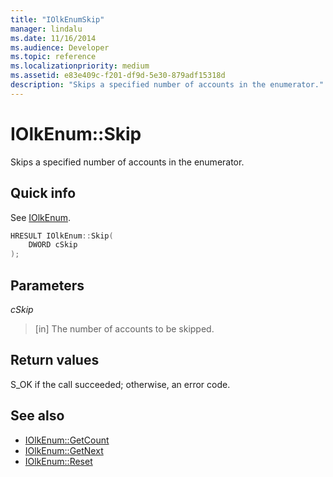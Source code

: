 ```yaml
---
title: "IOlkEnumSkip"
manager: lindalu
ms.date: 11/16/2014
ms.audience: Developer
ms.topic: reference
ms.localizationpriority: medium
ms.assetid: e83e409c-f201-df9d-5e30-879adf15318d
description: "Skips a specified number of accounts in the enumerator."
---
```


# IOlkEnum::Skip

Skips a specified number of accounts in the enumerator.
  
## Quick info

See [IOlkEnum](iolkenum.md).
  
```cpp
HRESULT IOlkEnum::Skip(  
    DWORD cSkip 
);
```

## Parameters

_cSkip_
  
> [in] The number of accounts to be skipped.
    
## Return values

S_OK if the call succeeded; otherwise, an error code.
  
## See also

- [IOlkEnum::GetCount](iolkenum-getcount.md) 
- [IOlkEnum::GetNext](iolkenum-getnext.md)  
- [IOlkEnum::Reset](iolkenum-reset.md)

